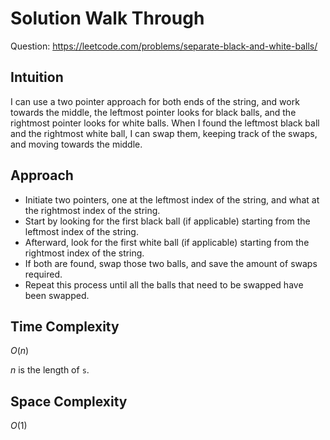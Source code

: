 # Solution Walk Through
Question: https://leetcode.com/problems/separate-black-and-white-balls/

## Intuition
I can use a two pointer approach for both ends of the string, and work towards the middle, the leftmost pointer looks for black balls, and the rightmost pointer looks for white balls. When I found the leftmost black ball and the rightmost white ball, I can swap them, keeping track of the swaps, and moving towards the middle.

## Approach
- Initiate two pointers, one at the leftmost index of the string, and what at the rightmost index of the string.
- Start by looking for the first black ball (if applicable) starting from the leftmost index of the string.
- Afterward, look for the first white ball (if applicable) starting from the rightmost index of the string.
- If both are found, swap those two balls, and save the amount of swaps required.
- Repeat this process until all the balls that need to be swapped have been swapped.

## Time Complexity
$O(n)$

$n$ is the length of `s`.

## Space Complexity
$O(1)$